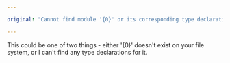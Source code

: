 ```yaml
---

original: "Cannot find module '{0}' or its corresponding type declarations."

---
```


This could be one of two things - either '{0}' doesn't exist on your file system, or I can't find any type declarations for it.